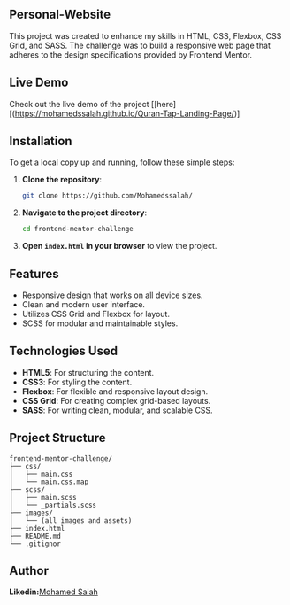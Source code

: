 ## Personal-Website
 This project was created to enhance my skills in HTML, CSS, Flexbox, CSS Grid, and SASS. The challenge was to build a responsive web page that adheres to the design specifications provided by Frontend Mentor.

## Live Demo

Check out the live demo of the project [[here][(https://mohamedssalah.github.io/Quran-Tap-Landing-Page/)]
## Installation

To get a local copy up and running, follow these simple steps:

1. **Clone the repository**:
    ```bash
    git clone https://github.com/Mohamedssalah/
    ```

2. **Navigate to the project directory**:
    ```bash
    cd frontend-mentor-challenge
    ```

3. **Open `index.html` in your browser** to view the project.

## Features

- Responsive design that works on all device sizes.
- Clean and modern user interface.
- Utilizes CSS Grid and Flexbox for layout.
- SCSS for modular and maintainable styles.

## Technologies Used

- **HTML5**: For structuring the content.
- **CSS3**: For styling the content.
- **Flexbox**: For flexible and responsive layout design.
- **CSS Grid**: For creating complex grid-based layouts.
- **SASS**: For writing clean, modular, and scalable CSS.

## Project Structure

```plaintext
frontend-mentor-challenge/
├── css/
│   ├── main.css
│   └── main.css.map
├── scss/
│   ├── main.scss
│   └── _partials.scss
├── images/
│   └── (all images and assets)
├── index.html
├── README.md
└── .gitignor
```

## Author
**Likedin:**[Mohamed Salah](https://www.linkedin.com/in/moahamed-salah-43b270307?utm_source=share&utm_campaign=share_via&utm_content=profile&utm_medium=android_app)
